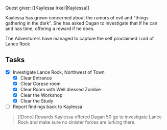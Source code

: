 Quest giver: [[Kaylessa Irkell|Kaylessa]]

Kaylessa has grown concerned about the rumors of evil and "things gathering in the dark". She has asked Dagan to investigate that if he can and has time, offering a reward if he does.

The Adventurers have managed to capture the self proclaimed Lord of Lance Rock
## Tasks
- [x] Investigate Lance Rock, Northwest of Town
	- [x] Clear Entrance
	- [x] Clear Corpse room
	- [x] Clear Room with Well dressed Zombie
	- [x] Clear the Workshop
	- [x] Clear the Study
- [ ] Report findings back to Kaylessa

>[!Done] Rewards
>Kaylessa offered Dagan 50 gp to investigate Lance Rock and make sure no sinister forces are lurking there. 